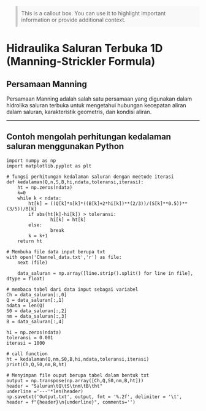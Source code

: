 <blockquote style="background-color: #f9f9f9; border-left: 5px solid #ccc; padding: 10px;">
This is a callout box. You can use it to highlight important information or provide additional context.
</blockquote>

# Hidraulika Saluran Terbuka 1D (Manning-Strickler Formula)
## Persamaan Manning
Persamaan Manning adalah salah satu persamaan yang digunakan dalam hidrolika saluran terbuka untuk mengetahui hubungan kecepatan aliran dalam saluran, karakteristik geometris, dan kondisi aliran.



---
Contoh mengolah perhitungan kedalaman saluran menggunakan Python
---

```{python}
import numpy as np
import matplotlib.pyplot as plt

# fungsi perhitungan kedalaman saluran dengan meetode iterasi
def kedalaman(Q,n,S,B,hi,ndata,toleransi,iterasi):
    ht = np.zeros(ndata)
    k=0
    while k < ndata:
        ht[k] = ((Q[k]*n[k]*((B[k]+2*hi[k])**(2/3))/(S[k]**0.5))**(3/5))/B[k]
        if abs(ht[k]-hi[k]) > toleransi:
                hi[k] = ht[k]
        else:
                break
        k = k+1   
    return ht

# Membuka file data input berupa txt 
with open('Channel_data.txt','r') as file:
    next (file)
    
    data_saluran = np.array([line.strip().split() for line in file], dtype = float)

# membaca tabel dari data input sebagai variabel
Ch = data_saluran[:,0]    
Q = data_saluran[:,1]
ndata = len(Q)
S0 = data_saluran[:,2]
nm = data_saluran[:,3]
B = data_saluran[:,4]

hi = np.zeros(ndata)
toleransi = 0.001
iterasi = 1000

# call function
ht = kedalaman(Q,nm,S0,B,hi,ndata,toleransi,iterasi)
print(Ch,Q,S0,nm,B,ht)

# Menyimpan file ouput berupa tabel dalam bentuk txt
output = np.transpose(np.array([Ch,Q,S0,nm,B,ht]))
header = "Saluran\tQ\tS\tnm\tB\tht"
underline ='---'*len(header)
np.savetxt('Output.txt', output, fmt = '%.2f', delimiter = '\t', header = f"{header}\n{underline}", comments='')
